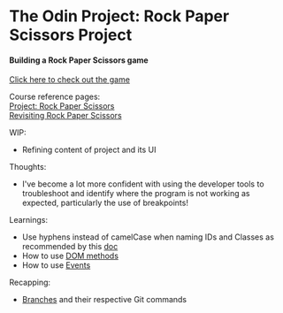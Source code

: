 # The Odin Project: Rock Paper Scissors Project

#### Building a Rock Paper Scissors game

[Click here to check out the game](https://jooomin.github.io/rock-paper-scissors/)

Course reference pages: \
[Project: Rock Paper Scissors](https://www.theodinproject.com/lessons/foundations-rock-paper-scissors) \
[Revisiting Rock Paper Scissors](https://www.theodinproject.com/lessons/foundations-revisiting-rock-paper-scissors)

WIP:
- Refining content of project and its UI

Thoughts:
- I've become a lot more confident with using the developer tools to troubleshoot and identify where the program is not working as expected, particularly the use of breakpoints!

Learnings:
- Use hyphens instead of camelCase when naming IDs and Classes as recommended by this [doc](https://google.github.io/styleguide/htmlcssguide.html#Background)
- How to use [DOM methods](https://www.theodinproject.com/lessons/foundations-dom-manipulation-and-events#dom-methods)
- How to use [Events](https://www.theodinproject.com/lessons/foundations-dom-manipulation-and-events#events)

Recapping:
- [Branches](https://www.theodinproject.com/lessons/foundations-revisiting-rock-paper-scissors#using-branches) and their respective Git commands
